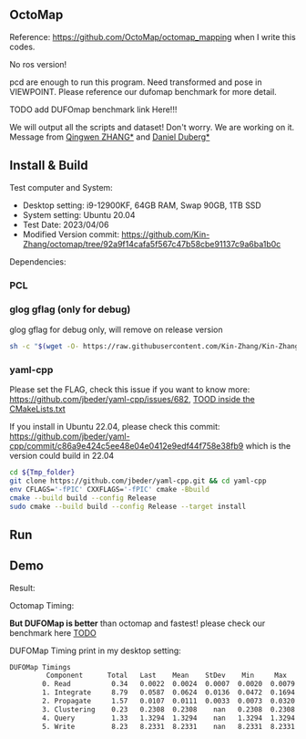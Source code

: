 OctoMap
---

Reference: https://github.com/OctoMap/octomap_mapping when I write this codes.

No ros version!

pcd are enough to run this program. Need transformed and pose in VIEWPOINT. Please reference our dufomap benchmark for more detail.

TODO add DUFOmap benchmark link Here!!!

We will output all the scripts and dataset! Don't worry. We are working on it.
Message from [Qingwen ZHANG*](https://kin-zhang.github.io/) and [Daniel Duberg*](https://github.com/danielduberg)

## Install & Build

Test computer and System:

- Desktop setting: i9-12900KF, 64GB RAM, Swap 90GB, 1TB SSD
- System setting: Ubuntu 20.04
- Test Date: 2023/04/06
- Modified Version commit: https://github.com/Kin-Zhang/octomap/tree/92a9f14cafa5f567c47b58cbe91137c9a6ba1b0c

Dependencies:
### PCL


### glog gflag (only for debug)
glog gflag for debug only, will remove on release version
```sh
sh -c "$(wget -O- https://raw.githubusercontent.com/Kin-Zhang/Kin-Zhang/main/Dockerfiles/latest_glog_gflag.sh)"
```

### yaml-cpp
Please set the FLAG, check this issue if you want to know more: https://github.com/jbeder/yaml-cpp/issues/682, [TOOD inside the CMakeLists.txt](https://github.com/jbeder/yaml-cpp/issues/566)

If you install in Ubuntu 22.04, please check this commit: https://github.com/jbeder/yaml-cpp/commit/c86a9e424c5ee48e04e0412e9edf44f758e38fb9 which is the version could build in 22.04

```sh
cd ${Tmp_folder}
git clone https://github.com/jbeder/yaml-cpp.git && cd yaml-cpp
env CFLAGS='-fPIC' CXXFLAGS='-fPIC' cmake -Bbuild
cmake --build build --config Release
sudo cmake --build build --config Release --target install
```

## Run




## Demo

Result:




Octomap Timing:



**But DUFOMap is better** than octomap and fastest! please check our benchmark here [TODO](TODO)

DUFOMap Timing print in my desktop setting:
```bash
DUFOMap Timings
         Component      Total   Last    Mean    StDev    Min     Max     Steps
        0. Read          0.34   0.0022  0.0024  0.0007  0.0020  0.0079     141
        1. Integrate     8.79   0.0587  0.0624  0.0136  0.0472  0.1694     141
        2. Propagate     1.57   0.0107  0.0111  0.0033  0.0073  0.0320     141
        3. Clustering    0.23   0.2308  0.2308    nan   0.2308  0.2308       1
        4. Query         1.33   1.3294  1.3294    nan   1.3294  1.3294       1
        5. Write         8.23   8.2331  8.2331    nan   8.2331  8.2331       1
```